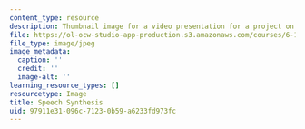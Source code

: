 ```yaml
---
content_type: resource
description: Thumbnail image for a video presentation for a project on multicore programming.
file: https://ol-ocw-studio-app-production.s3.amazonaws.com/courses/6-189-multicore-programming-primer-january-iap-2007/97911e31096c71230b59a6233fd973fc_p5.jpg
file_type: image/jpeg
image_metadata:
  caption: ''
  credit: ''
  image-alt: ''
learning_resource_types: []
resourcetype: Image
title: Speech Synthesis
uid: 97911e31-096c-7123-0b59-a6233fd973fc
---
```

